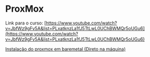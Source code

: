 # ProxMox

Link para o curso: [https://www.youtube.com/watch?v=JbfWz9gFv5A&list=PLxatknzLa1fJ5TtLwL0UChBWMQr5oUGu6](https://www.youtube.com/watch?v=JbfWz9gFv5A&list=PLxatknzLa1fJ5TtLwL0UChBWMQr5oUGu6)

[Instalação do proxmox em baremetal (Direto na máquina)](instalacao/instalacao.md)
